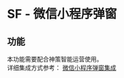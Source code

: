 # SF - 微信小程序弹窗

## 功能
本功能需要配合神策智能运营使用。  
详细集成方式参考： [微信小程序弹窗集成](https://manual.sensorsdata.cn/sf/latest/%E5%BE%AE%E4%BF%A1%E5%B0%8F%E7%A8%8B%E5%BA%8F%E5%BC%B9%E7%AA%97%E9%9B%86%E6%88%90-103022809.html)
